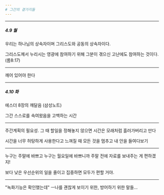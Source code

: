```yaml
---
# 그간의 곁가지들
---
```


* * *

##### 4.9 월

우리는 하나님의 상속자이며 그리스도와 공동의 상속자이다.

그리스도께서 누리시는 영광에 참여하기 위해 그분이 겪으신 고난에도 참여하는 것이다. (롬8:17)

_ _ _


깨어 있어야 한다


_ _ _

##### 4.10 화

에스더 8장의 깨달음 (삼성노트)

그간 스스로를 속여왔음을 고백하는 시간

_ _ _


주간계획의 필요성. 그 때 할일을 정해놓지 않으면 시간은 모래처럼 흘러가버리고 만다

시간을 너무 허탕하게 사용한다고 느껴질 때 모든 것을 멈추고 내 안을 들여다보기

_ _ _


누구는 주말에 바쁘고 누구는 월요일에 바쁘니까 주말 전에 자료를 보내주는 게 편하겠지!

보다 낮은 우선순위의 일을 줄이고 집중하면 모두가 편할 거야.


_ _ _


"녹화기능은 확인했는데" ㅡ나를 괜찮게 보이기 위한, 방어하기 위한 말들...
